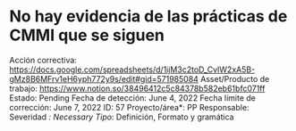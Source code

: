 # No hay evidencia de las prácticas de CMMI que se siguen

Acción correctiva: https://docs.google.com/spreadsheets/d/1ijM3c2toD_CvIW2xA5B-gMz8B6MFrv1eH6yph772y9s/edit#gid=571985084
Asset/Producto de trabajo: https://www.notion.so/38496412c5c84378b582eb61bfc071ff 
Estado: Pending
Fecha de detección: June 4, 2022
Fecha límite de corrección: June 7, 2022
ID: 57
Proyecto/área*: PP
Responsable:  
Severidad *: Necessary
Tipo*: Definición, Formato y gramática